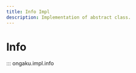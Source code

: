 ```yaml
---
title: Info Impl
description: Implementation of abstract class.
---
```


# Info

::: ongaku.impl.info
